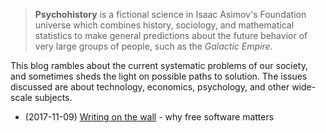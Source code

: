 > **Psychohistory** is a fictional science in Isaac Asimov's Foundation universe which combines history, sociology, and mathematical statistics to make general predictions about the future behavior of very large groups of people, such as the *Galactic Empire*.

This blog rambles about the current systematic problems of our society, and sometimes sheds the light on possible paths to solution. The issues discussed are about technology, economics, psychology, and other wide-scale subjects.

  - (2017-11-09) [Writing on the wall](-posts/2017-11-09_writing-on-the-wall.markdown
) - why free software matters
